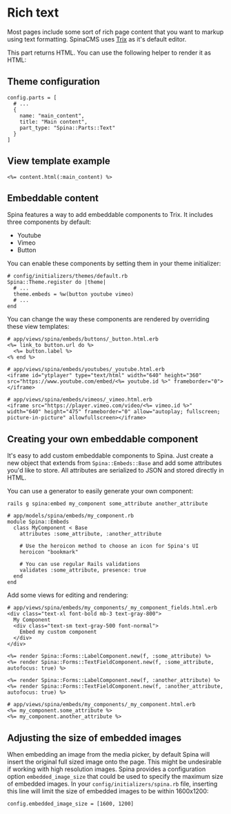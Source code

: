 # Rich text

Most pages include some sort of rich page content that you want to markup using text formatting. SpinaCMS uses [Trix](https://trix-editor.org) as it's default editor.

This part returns HTML. You can use the following helper to render it as HTML:

## Theme configuration

```
config.parts = [
  # ...
  {
    name: "main_content",
    title: "Main content",
    part_type: "Spina::Parts::Text"
  }
]
```

## View template example
```
<%= content.html(:main_content) %>
```

## Embeddable content

Spina features a way to add embeddable components to Trix. It includes three components by default:
- Youtube
- Vimeo
- Button

You can enable these components by setting them in your theme initializer:
```
# config/initializers/themes/default.rb
Spina::Theme.register do |theme|
  # ...
  theme.embeds = %w(button youtube vimeo)
  # ...
end
```

You can change the way these components are rendered by overriding these view templates:

```
# app/views/spina/embeds/buttons/_button.html.erb
<%= link_to button.url do %>
  <%= button.label %>
<% end %>
```

```
# app/views/spina/embeds/youtubes/_youtube.html.erb
<iframe id="ytplayer" type="text/html" width="640" height="360" src="https://www.youtube.com/embed/<%= youtube.id %>" frameborder="0"></iframe>
```

```
# app/views/spina/embeds/vimeos/_vimeo.html.erb
<iframe src="https://player.vimeo.com/video/<%= vimeo.id %>" width="640" height="475" frameborder="0" allow="autoplay; fullscreen; picture-in-picture" allowfullscreen></iframe>
```

## Creating your own embeddable component

It's easy to add custom embeddable components to Spina. Just create a new object that extends from `Spina::Embeds::Base` and add some attributes you'd like to store. All attributes are serialized to JSON and stored directly in HTML.

You can use a generator to easily generate your own component:
```
rails g spina:embed my_component some_attribute another_attribute
```

```
# app/models/spina/embeds/my_component.rb
module Spina::Embeds
  class MyComponent < Base
    attributes :some_attribute, :another_attribute
    
    # Use the heroicon method to choose an icon for Spina's UI
    heroicon "bookmark"
    
    # You can use regular Rails validations
    validates :some_attribute, presence: true
  end
end
```

Add some views for editing and rendering:

```
# app/views/spina/embeds/my_components/_my_component_fields.html.erb
<div class="text-xl font-bold mb-3 text-gray-800">
  My Component
  <div class="text-sm text-gray-500 font-normal">
    Embed my custom component
  </div>
</div>

<%= render Spina::Forms::LabelComponent.new(f, :some_attribute) %>
<%= render Spina::Forms::TextFieldComponent.new(f, :some_attribute, autofocus: true) %>

<%= render Spina::Forms::LabelComponent.new(f, :another_attribute) %>
<%= render Spina::Forms::TextFieldComponent.new(f, :another_attribute, autofocus: true) %>
```

```
# app/views/spina/embeds/my_components/_my_component.html.erb
<%= my_component.some_attribute %>
<%= my_component.another_attribute %>
```

## Adjusting the size of embedded images

When embedding an image from the media picker, by default Spina will insert the original full sized image onto the page.
This might be undesirable if working with high resolution images. Spina provides a configuration option
`embedded_image_size` that could be used to specify the maximum size of embedded images. In your `config/initializers/spina.rb`
file, inserting this line will limit the size of embedded images to be within 1600x1200:

```
config.embedded_image_size = [1600, 1200]
```



